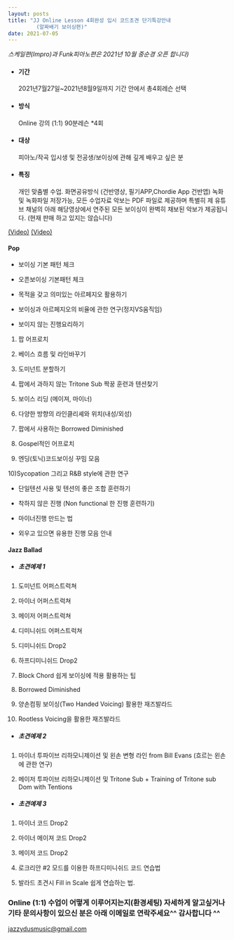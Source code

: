 ```yaml
---
layout: posts
title: "JJ Online Lesson 4회완성 입시 코드초견 단기특강안내
         (알짜배기 보이싱편)"
date: 2021-07-05
---
```


*스케일편(Impro)과 Funk피아노편은 2021년 10월 중순경 오픈 합니다)*

- #### 기간
  
  2021년7월27일~2021년8월9일까지 기간 안에서 총4회레슨 선택 

- #### 방식
  
  Online 강의 (1:1)  90분레슨 *4회 

- #### 대상
  
  피아노/작곡 입시생 및 전공생/보이싱에 관해 깊게 배우고 싶은 분

- #### 특징 
  
  개인 맞춤별 수업. 화면공유방식 (건반영상, 필기APP,Chordie App 건반앱) 녹화 및 녹화파일 저장가능, 모든 수업자료 악보는 PDF 파일로 제공하며 특별히 제 유튜브 채널의 아래 해당영상에서 연주된 모든 보이싱이 완벽히 채보된 악보가 제공됩니다. (현재 판매 하고 있지는 않습니다)

<a href="https://youtu.be/FzFflKhrjog" target="_blank"> (Video)</a>
<a href="https://youtu.be/litBhYFjr2U" target="_blank"> (Video)</a>

#### Pop 
- 보이싱 기본 패턴 체크

- 오픈보이싱 기본패턴 체크 
  
- 목적을 갖고 의미있는 아르페지오 활용하기 

- 보이싱과 아르페지오의 비율에 관한 연구(정지VS움직임)

- 보이지 않는 진행요리하기

1) 팝 어프로치 
 
2) 베이스 흐름 및 라인바꾸기

3) 도미넌트 분할하기

4) 팝에서 과하지 않는 Tritone Sub 짝꿍 훈련과 텐션찾기

5) 보이스 리딩 (메이져, 마이너)

6) 다양한 방향의 라인클리셰와 위치(내성/외성)

7) 팝에서 사용하는 Borrowed Diminished

8) Gospel적인 어프로치

9) 엔딩(토닉)코드보이싱 꾸밈 모음

10)Sycopation 그리고 R&B style에 관한 연구

- 단일텐션 사용 및 텐션의 좋은 조합 훈련하기 

- 착하지 않은 진행 (Non functional 한 진행 훈련하기)

- 마이너진행 만드는 법

- 외우고 있으면 유용한 진행 모음 안내

#### Jazz Ballad
- ##### 초견예제 1

1) 도미넌트 어퍼스트럭쳐

2) 마이너 어퍼스트럭쳐

3) 메이저 어퍼스트럭쳐 

3) 디미니쉬드 어퍼스트럭쳐

4) 디미니쉬드 Drop2

5) 하프디미니쉬드 Drop2

6) Block Chord 쉽게 보이싱에 적용 활용하는 팁

7) Borrowed Diminished

8) 양손컴핑 보이싱(Two Handed Voicing) 활용한 재즈발라드

9) Rootless Voicing을 활용한 재즈발라드

- ##### 초견예제 2 

1) 마이너 투파이브 리하모니제이션 및 왼손 변형 라인 from Bill Evans (흐르는 왼손에 관한 연구)

2) 메이저 투파이브 리하모니제이션 및 Tritone Sub + Training of Tritone sub Dom with Tentions


- ##### 초견예제 3

1) 마이너 코드 Drop2

2) 마이너 메이져 코드 Drop2

3) 메이저 코드 Drop2

4) 로크리안 #2 모드를 이용한 하프디미니쉬드 코드 연습법
   
4) 발라드 초견시 Fill in Scale 쉽게 연습하는 법.


### Online (1:1) 수업이 어떻게 이루어지는지(환경세팅) 자세하게 알고싶거나 기타 문의사항이 있으신 분은 아래 이메일로 연락주세요^^ 감사합니다 ^^

jazzydusmusic@gmail.com  

